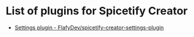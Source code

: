 # List of plugins for Spicetify Creator
- [Settings plugin - FlafyDev/spicetify-creator-settings-plugin](https://github.com/FlafyDev/spicetify-creator-settings-plugin)
